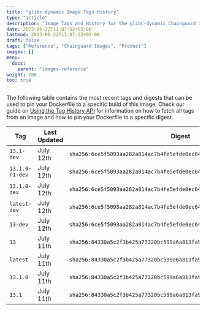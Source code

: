 ```yaml
---
title: "glibc-dynamic Image Tags History"
type: "article"
description: "Image Tags and History for the glibc-dynamic Chainguard Image"
date: 2023-06-22T11:07:52+02:00
lastmod: 2023-06-22T11:07:52+02:00
draft: false
tags: ["Reference", "Chainguard Images", "Product"]
images: []
menu:
  docs:
    parent: "images-reference"
weight: 700
toc: true
---
```


The following table contains the most recent tags and digests that can be used to pin your Dockerfile to a specific build of this image. Check our guide on [Using the Tag History API](/chainguard/chainguard-images/using-the-tag-history-api/) for information on how to fetch all tags from an image and how to pin your Dockerfile to a specific digest.

| Tag             | Last Updated | Digest                                                                    |
|-----------------|--------------|---------------------------------------------------------------------------|
| `13.1-dev`      | July 12th    | `sha256:6ce5f5093aa282a814ac7b4fe5efde0ec641624eda89961d2a248325ad456496` |
| `13.1.0-r1-dev` | July 12th    | `sha256:6ce5f5093aa282a814ac7b4fe5efde0ec641624eda89961d2a248325ad456496` |
| `13.1.0-dev`    | July 12th    | `sha256:6ce5f5093aa282a814ac7b4fe5efde0ec641624eda89961d2a248325ad456496` |
| `latest-dev`    | July 12th    | `sha256:6ce5f5093aa282a814ac7b4fe5efde0ec641624eda89961d2a248325ad456496` |
| `13-dev`        | July 12th    | `sha256:6ce5f5093aa282a814ac7b4fe5efde0ec641624eda89961d2a248325ad456496` |
| `13`            | July 11th    | `sha256:84330a5c2f3b425a77320bc599a6a813fa986aab9b6a0fd7f58d753d6fe2143e` |
| `latest`        | July 11th    | `sha256:84330a5c2f3b425a77320bc599a6a813fa986aab9b6a0fd7f58d753d6fe2143e` |
| `13.1.0`        | July 11th    | `sha256:84330a5c2f3b425a77320bc599a6a813fa986aab9b6a0fd7f58d753d6fe2143e` |
| `13.1`          | July 11th    | `sha256:84330a5c2f3b425a77320bc599a6a813fa986aab9b6a0fd7f58d753d6fe2143e` |
